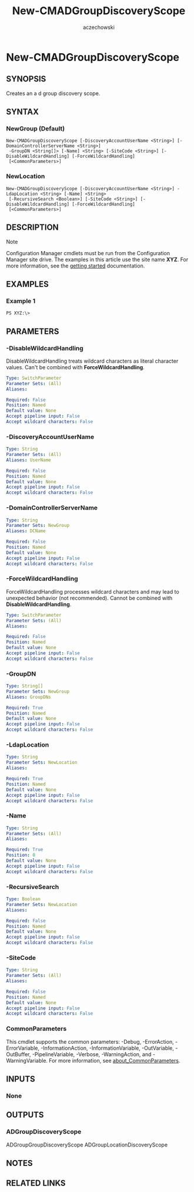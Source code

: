 ﻿---
author: aczechowski
description: Creates an a d group discovery scope.
external help file: AdminUI.PS.HS.dll-Help.xml
manager: dougeby
Module Name: ConfigurationManager
ms.author: aaroncz
ms.date: 05/05/2019
ms.prod: configuration-manager
ms.technology: configmgr-other
ms.topic: conceptual
schema: 2.0.0
title: New-CMADGroupDiscoveryScope
titleSuffix: Configuration Manager
---

# New-CMADGroupDiscoveryScope

## SYNOPSIS
Creates an a d group discovery scope.

## SYNTAX

### NewGroup (Default)
```
New-CMADGroupDiscoveryScope [-DiscoveryAccountUserName <String>] [-DomainControllerServerName <String>]
 -GroupDN <String[]> [-Name] <String> [-SiteCode <String>] [-DisableWildcardHandling] [-ForceWildcardHandling]
 [<CommonParameters>]
```

### NewLocation
```
New-CMADGroupDiscoveryScope [-DiscoveryAccountUserName <String>] -LdapLocation <String> [-Name] <String>
 [-RecursiveSearch <Boolean>] [-SiteCode <String>] [-DisableWildcardHandling] [-ForceWildcardHandling]
 [<CommonParameters>]
```

## DESCRIPTION

> [!NOTE]
> Configuration Manager cmdlets must be run from the Configuration Manager site drive.
> The examples in this article use the site name **XYZ**. For more information, see the
> [getting started](/powershell/sccm/overview) documentation.

## EXAMPLES

### Example 1
```
PS XYZ:\>
```

## PARAMETERS

### -DisableWildcardHandling
DisableWildcardHandling treats wildcard characters as literal character values. Can't be combined with **ForceWildcardHandling**.

```yaml
Type: SwitchParameter
Parameter Sets: (All)
Aliases:

Required: False
Position: Named
Default value: None
Accept pipeline input: False
Accept wildcard characters: False
```

### -DiscoveryAccountUserName
```yaml
Type: String
Parameter Sets: (All)
Aliases: UserName

Required: False
Position: Named
Default value: None
Accept pipeline input: False
Accept wildcard characters: False
```

### -DomainControllerServerName
```yaml
Type: String
Parameter Sets: NewGroup
Aliases: DCName

Required: False
Position: Named
Default value: None
Accept pipeline input: False
Accept wildcard characters: False
```

### -ForceWildcardHandling
ForceWildcardHandling processes wildcard characters and may lead to unexpected behavior (not recommended). Cannot be combined with **DisableWildcardHandling**.

```yaml
Type: SwitchParameter
Parameter Sets: (All)
Aliases:

Required: False
Position: Named
Default value: None
Accept pipeline input: False
Accept wildcard characters: False
```

### -GroupDN
```yaml
Type: String[]
Parameter Sets: NewGroup
Aliases: GroupDNs

Required: True
Position: Named
Default value: None
Accept pipeline input: False
Accept wildcard characters: False
```

### -LdapLocation
```yaml
Type: String
Parameter Sets: NewLocation
Aliases:

Required: True
Position: Named
Default value: None
Accept pipeline input: False
Accept wildcard characters: False
```

### -Name
```yaml
Type: String
Parameter Sets: (All)
Aliases:

Required: True
Position: 0
Default value: None
Accept pipeline input: False
Accept wildcard characters: False
```

### -RecursiveSearch
```yaml
Type: Boolean
Parameter Sets: NewLocation
Aliases:

Required: False
Position: Named
Default value: None
Accept pipeline input: False
Accept wildcard characters: False
```

### -SiteCode
```yaml
Type: String
Parameter Sets: (All)
Aliases:

Required: False
Position: Named
Default value: None
Accept pipeline input: False
Accept wildcard characters: False
```

### CommonParameters
This cmdlet supports the common parameters: -Debug, -ErrorAction, -ErrorVariable, -InformationAction, -InformationVariable, -OutVariable, -OutBuffer, -PipelineVariable, -Verbose, -WarningAction, and -WarningVariable. For more information, see [about_CommonParameters](https://go.microsoft.com/fwlink/?LinkID=113216).

## INPUTS

### None

## OUTPUTS

### ADGroupDiscoveryScope
ADGroupGroupDiscoveryScope
ADGroupLocationDiscoveryScope

## NOTES

## RELATED LINKS
